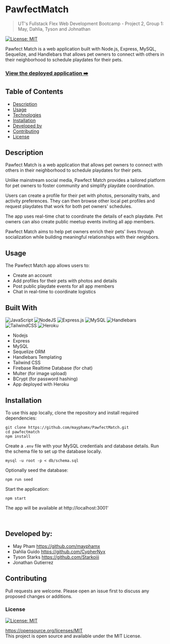 # PawfectMatch
> UT's Fullstack Flex Web Development Bootcamp - Project 2, Group 1: May, Dahlia, Tyson and Johnathan

[![License: MIT](https://img.shields.io/badge/License-MIT-yellow.svg)](https://opensource.org/licenses/MIT)

Pawfect Match is a web application built with Node.js, Express, MySQL, Sequelize, and Handlebars that allows pet owners to connect with others in their neighborhood to schedule playdates for their pets.

### [View the deployed application ➡️](#)

## Table of Contents
  * [Description](#description)
  * [Usage](#usage)
  * [Technologies](#technologies)
  * [Installation](#installation)
  * [Developed by](#developed-by)
  * [Contributing](#contributing)
  * [License](#license)

## Description
Pawfect Match is a web application that allows pet owners to connect with others in their neighborhood to schedule playdates for their pets.

Unlike mainstream social media, Pawfect Match provides a tailored platform for pet owners to foster community and simplify playdate coordination.

Users can create a profile for their pet with photos, personality traits, and activity preferences. They can then browse other local pet profiles and request playdates that work for both pet owners' schedules.

The app uses real-time chat to coordinate the details of each playdate. Pet owners can also create public meetup events inviting all app members.

Pawfect Match aims to help pet owners enrich their pets' lives through socialization while building meaningful relationships with their neighbors.


## Usage
The Pawfect Match app allows users to:

- Create an account
- Add profiles for their pets with photos and details
- Post public playdate events for all app members
- Chat in real-time to coordinate logistics

## Built With
![JavaScript](https://img.shields.io/badge/javascript-%23323330.svg?style=for-the-badge&logo=javascript&logoColor=%23F7DF1E)
![NodeJS](https://img.shields.io/badge/node.js-6DA55F?style=for-the-badge&logo=node.js&logoColor=white)
![Express.js](https://img.shields.io/badge/express.js-%23404d59.svg?style=for-the-badge&logo=express&logoColor=%2361DAFB)
![MySQL](https://img.shields.io/badge/mysql-%2300f.svg?style=for-the-badge&logo=mysql&logoColor=white)
![Handlebars](https://img.shields.io/badge/Handlebars.js-f0772b?style=for-the-badge&logo=handlebarsdotjs&logoColor=black)
![TailwindCSS](https://img.shields.io/badge/tailwindcss-%2338B2AC.svg?style=for-the-badge&logo=tailwind-css&logoColor=white)
![Heroku](https://img.shields.io/badge/heroku-%23430098.svg?style=for-the-badge&logo=heroku&logoColor=white)

- Nodejs
- Express
- MySQL
- Sequelize ORM
- Handlebars Templating
- Tailwind CSS
- Firebase Realtime Database (for chat)
- Multer (for image upload)
- BCrypt (for password hashing)
- App deployed with Heroku



## Installation

To use this app locally, clone the repository and install required dependencies:
```
git clone https://github.com/mayphamx/PawfectMatch.git
cd pawfectmatch
npm install
```

Create a ```.env``` file with your MySQL credentials and database details.
Run the schema file to set up the database locally.

```
mysql -u root -p < db/schema.sql
```

Optionally seed the database:
```
npm run seed
```
Start the application:
```
npm start
```
The app will be available at http://localhost:3001'

<br>

## Developed by:
- May Pham https://github.com/mayphamx
- Dahlia Guido https://github.com/CypherNyx
- Tyson Starks https://github.com/Starkoiii
- Jonathan Gutierrez

## Contributing
Pull requests are welcome. Please open an issue first to discuss any proposed changes or additions.
<br>

### License
[![License: MIT](https://img.shields.io/badge/License-MIT-yellow.svg)](https://opensource.org/licenses/MIT)
  
  https://opensource.org/licenses/MIT <br> 
  This project is open source and available under the MIT License.